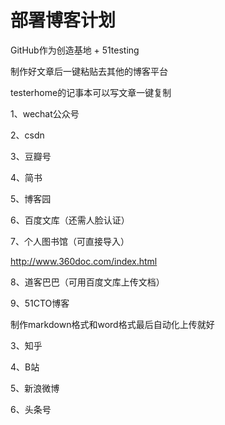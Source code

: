 # 部署博客计划



GitHub作为创造基地 + 51testing

制作好文章后一键粘贴去其他的博客平台

testerhome的记事本可以写文章一键复制





1、wechat公众号

2、csdn

3、豆瓣号

4、简书

5、博客园

6、百度文库（还需人脸认证）

7、个人图书馆（可直接导入）

http://www.360doc.com/index.html

8、道客巴巴（可用百度文库上传文档）

9、51CTO博客





制作markdown格式和word格式最后自动化上传就好







3、知乎

4、B站

5、新浪微博

6、头条号

